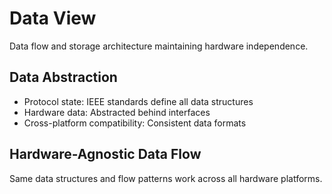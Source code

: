 # Data View

Data flow and storage architecture maintaining hardware independence.

## Data Abstraction

- Protocol state: IEEE standards define all data structures
- Hardware data: Abstracted behind interfaces
- Cross-platform compatibility: Consistent data formats

## Hardware-Agnostic Data Flow

Same data structures and flow patterns work across all hardware platforms.